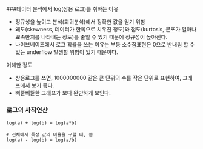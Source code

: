 ###데이터 분석에서 log(상용 로그)를 취하는 이유
- 정규성을 높이고 분석(회귀분석)에서 정확한 값을 얻기 위함
- 왜도(skewness, 데이터가 한쪽으로 치우친 정도)와 첨도(kurtosis, 분포가 얼마나 뾰족한지를 나타내는 정도)를 줄일 수 있기 때문에 정규성이 높아진다.
- 나이브베이즈에서 로그 확률을 쓰는 이유는 부동 소수점표현은 0으로 반내림 할 수 있는 underflow 발생할 위험이 있기 때문이다.

이해한 정도
- 상용로그를 쓰면, 1000000000 같은 큰 단위의 수를 작은 단위로 표현하여, 그래프에서 보기 좋다.
- 삐뚤삐뚤한 그래프가 보다 완만하게 보인다.


### 로그의 사칙연산

```
log(a) + log(b) = log(a*b)

# 전체에서 특정 값의 비율을 구할 때, 씀
log(a) - log(b) = log(a/b)
```

